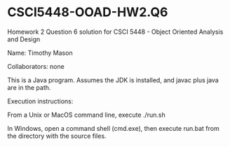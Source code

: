 # CSCI5448-OOAD-HW2.Q6
Homework 2 Question 6 solution for CSCI 5448 - Object Oriented Analysis and Design

Name: Timothy Mason

Collaborators: none

This is a Java program.  Assumes the JDK is installed, and javac plus java are in the path.

Execution instructions:

From a Unix or MacOS command line, execute ./run.sh

In Windows, open a command shell (cmd.exe), then execute run.bat from the directory with the source files.

